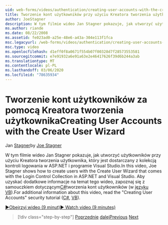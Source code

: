 ```yaml
---
uid: web-forms/videos/authentication/creating-user-accounts-with-the-create-user-wizard
title: Tworzenie kont użytkowników przy użyciu Kreatora tworzenia użytkownika | Microsoft Docs
author: JoeStagner
description: W tym filmie wideo Jan Stagner pokazuje, jak utworzyć użytkowników przy użyciu Kreatora tworzenia użytkownika, który jest dostarczany z kolekcją kontroli logowania w ASP.NET i programie Visual Studio. F...
ms.author: riande
ms.date: 08/22/2008
ms.assetid: fe023ad0-a25e-48e6-a43a-304e113f1fca
msc.legacyurl: /web-forms/videos/authentication/creating-user-accounts-with-the-create-user-wizard
msc.type: video
ms.openlocfilehash: d1eff0f8a0671f554b07f00328d7f28573553581
ms.sourcegitcommit: e7e91932a6e91a63e2e46417626f39d6b244a3ab
ms.translationtype: MT
ms.contentlocale: pl-PL
ms.lasthandoff: 03/06/2020
ms.locfileid: "78635934"
---
```

# <a name="creating-user-accounts-with-the-create-user-wizard"></a><span data-ttu-id="202e7-104">Tworzenie kont użytkowników za pomocą Kreatora tworzenia użytkownika</span><span class="sxs-lookup"><span data-stu-id="202e7-104">Creating User Accounts with the Create User Wizard</span></span>

<span data-ttu-id="202e7-105">Jan [Stagner](https://github.com/JoeStagner)</span><span class="sxs-lookup"><span data-stu-id="202e7-105">by [Joe Stagner](https://github.com/JoeStagner)</span></span>

<span data-ttu-id="202e7-106">W tym filmie wideo Jan Stagner pokazuje, jak utworzyć użytkowników przy użyciu Kreatora tworzenia użytkownika, który jest dostarczany z kolekcją kontroli logowania w ASP.NET i programie Visual Studio.</span><span class="sxs-lookup"><span data-stu-id="202e7-106">In this video, Joe Stagner shows how to create users with the Create User Wizard that comes with the Login Control Collection in ASP.NET and Visual Studio.</span></span> <span data-ttu-id="202e7-107">Aby uzyskać dodatkowe informacje na temat tego wideo, zapoznaj się z samouczkiem dotyczącym[C#](../../overview/older-versions-security/membership/creating-user-accounts-cs.md)tworzenia kont użytkowników (w [języku VB](../../overview/older-versions-security/membership/creating-user-accounts-vb.md)).</span><span class="sxs-lookup"><span data-stu-id="202e7-107">For additional information about this video, read the "Creating User Accounts" security tutorial ([C#](../../overview/older-versions-security/membership/creating-user-accounts-cs.md), [VB](../../overview/older-versions-security/membership/creating-user-accounts-vb.md)).</span></span>

[<span data-ttu-id="202e7-108">&#9654;Obejrzyj wideo (9 minut)</span><span class="sxs-lookup"><span data-stu-id="202e7-108">&#9654; Watch video (9 minutes)</span></span>](https://channel9.msdn.com/Blogs/ASP-NET-Site-Videos/creating-user-accounts-with-the-create-user-wizard)

> [!div class="step-by-step"]
> <span data-ttu-id="202e7-109">[Poprzednie](changing-membership-settings-in-the-default-membership-schema.md)
> [dalej](creating-user-accounts-programmatically.md)</span><span class="sxs-lookup"><span data-stu-id="202e7-109">[Previous](changing-membership-settings-in-the-default-membership-schema.md)
[Next](creating-user-accounts-programmatically.md)</span></span>
